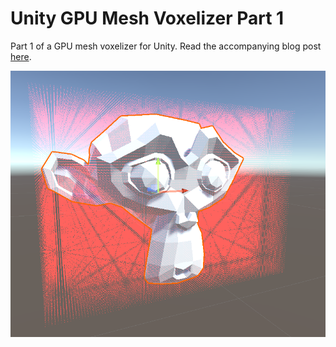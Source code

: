 # Unity GPU Mesh Voxelizer Part 1
Part 1 of a GPU mesh voxelizer for Unity. Read the accompanying blog post [here](https://bronsonzgeb.com/index.php/2021/05/22/gpu-mesh-voxelizer-part-1/).

![Example](https://github.com/bzgeb/UnityGPUMeshVoxelizerPart1/blob/main/Screenshots/VoxelGrid.png)
